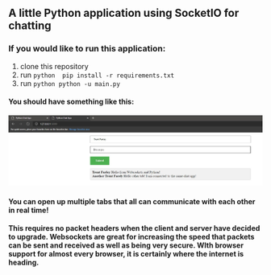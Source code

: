 ## A little Python application using SocketIO for chatting


### If you would like to run this application: 
1. clone this repository
2. run ```python 
pip install -r requirements.txt ```
3. run ```python
python -u main.py ```

#### You should have something like this: 

![Photo of chat app working](https://github.com/Trent-Farley/Chat_app_with_python/blob/master/Websocket_demo.JPG)

#### You can open up multiple tabs that all can communicate with each other in real time!
#### This requires no packet headers when the client and server have decided to upgrade. Websockets are great for increasing the speed that packets can be sent and received as well as being very secure. WIth browser support for almost every browser, it is certainly where the internet is heading. 
